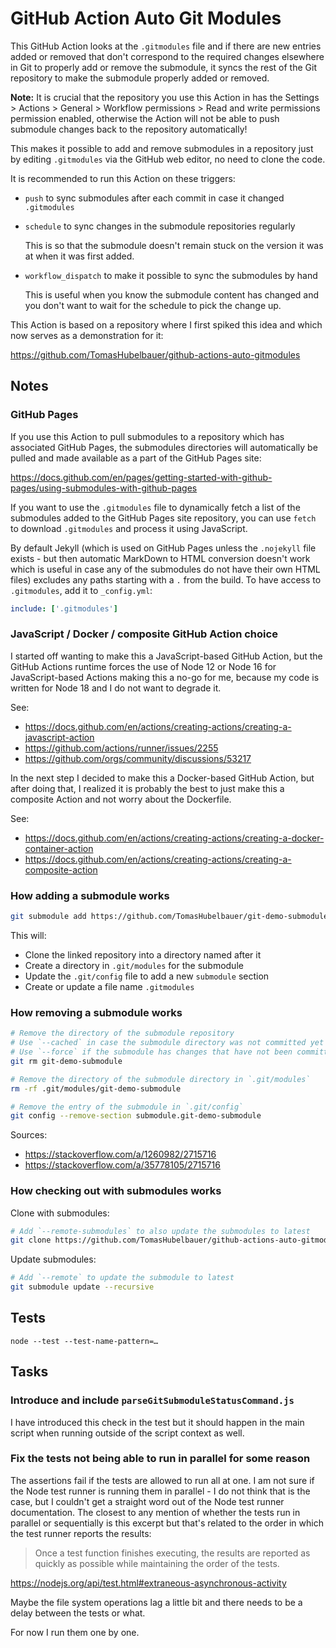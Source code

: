 # GitHub Action **Auto Git Modules**

This GitHub Action looks at the `.gitmodules` file and if there are new entries
added or removed that don't correspond to the required changes elsewhere in Git
to properly add or remove the submodule, it syncs the rest of the Git repository
to make the submodule properly added or removed.

**Note:** It is crucial that the repository you use this Action in has the
Settings > Actions > General > Workflow permissions > Read and write permissions
permission enabled, otherwise the Action will not be able to push submodule
changes back to the repository automatically!

This makes it possible to add and remove submodules in a repository just by
editing `.gitmodules` via the GitHub web editor, no need to clone the code.

It is recommended to run this Action on these triggers:

- `push` to sync submodules after each commit in case it changed `.gitmodules`

- `schedule` to sync changes in the submodule repositories regularly

  This is so that the submodule doesn't remain stuck on the version it was at
  when it was first added.

- `workflow_dispatch` to make it possible to sync the submodules by hand

  This is useful when you know the submodule content has changed and you don't
  want to wait for the schedule to pick the change up.

This Action is based on a repository where I first spiked this idea and which
now serves as a demonstration for it:

https://github.com/TomasHubelbauer/github-actions-auto-gitmodules 

## Notes

### GitHub Pages

If you use this Action to pull submodules to a repository which has associated
GitHub Pages, the submodules directories will automatically be pulled and made
available as a part of the GitHub Pages site:

https://docs.github.com/en/pages/getting-started-with-github-pages/using-submodules-with-github-pages

If you want to use the `.gitmodules` file to dynamically fetch a list of the
submodules added to the GitHub Pages site repository, you can use `fetch` to
download `.gitmodules` and process it using JavaScript.

By default Jekyll (which is used on GitHub Pages unless the `.nojekyll` file
exists - but then automatic MarkDown to HTML conversion doesn't work which is
useful in case any of the submodules do not have their own HTML files) excludes
any paths starting with a `.` from the build.
To have access to `.gitmodules`, add it to `_config.yml`:

```yml
include: ['.gitmodules']
```

### JavaScript / Docker / composite GitHub Action choice

I started off wanting to make this a JavaScript-based GitHub Action, but the
GitHub Actions runtime forces the use of Node 12 or Node 16 for JavaScript-based
Actions making this a no-go for me, because my code is written for Node 18 and I
do not want to degrade it.

See:
- https://docs.github.com/en/actions/creating-actions/creating-a-javascript-action
- https://github.com/actions/runner/issues/2255 
- https://github.com/orgs/community/discussions/53217

In the next step I decided to make this a Docker-based GitHub Action, but after
doing that, I realized it is probably the best to just make this a composite
Action and not worry about the Dockerfile.

See:
- https://docs.github.com/en/actions/creating-actions/creating-a-docker-container-action
- https://docs.github.com/en/actions/creating-actions/creating-a-composite-action

### How adding a submodule works

```sh
git submodule add https://github.com/TomasHubelbauer/git-demo-submodule
```

This will:

- Clone the linked repository into a directory named after it
- Create a directory in `.git/modules` for the submodule
- Update the `.git/config` file to add a new `submodule` section
- Create or update a file name `.gitmodules`

### How removing a submodule works

```sh
# Remove the directory of the submodule repository
# Use `--cached` in case the submodule directory was not committed yet
# Use `--force` if the submodule has changes that have not been committed yet
git rm git-demo-submodule

# Remove the directory of the submodule directory in `.git/modules`
rm -rf .git/modules/git-demo-submodule

# Remove the entry of the submodule in `.git/config`
git config --remove-section submodule.git-demo-submodule
```

Sources:

- https://stackoverflow.com/a/1260982/2715716
- https://stackoverflow.com/a/35778105/2715716

### How checking out with submodules works

Clone with submodules:

```sh
# Add `--remote-submodules` to also update the submodules to latest
git clone https://github.com/TomasHubelbauer/github-actions-auto-gitmodules --recurse-submodules
```

Update submodules:

```sh
# Add `--remote` to update the submodule to latest
git submodule update --recursive
```

## Tests

`node --test --test-name-pattern=…`

## Tasks

### Introduce and include `parseGitSubmoduleStatusCommand.js`

I have introduced this check in the test but it should happen in the main script
when running outside of the script context as well.

### Fix the tests not being able to run in parallel for some reason

The assertions fail if the tests are allowed to run all at one.
I am not sure if the Node test runner is running them in parallel - I do not
think that is the case, but I couldn't get a straight word out of the Node test
runner documentation.
The closest to any mention of whether the tests run in parallel or sequentially
is this excerpt but that's related to the order in which the test runner reports
the results:

> Once a test function finishes executing, the results are reported as quickly
> as possible while maintaining the order of the tests.

https://nodejs.org/api/test.html#extraneous-asynchronous-activity

Maybe the file system operations lag a little bit and there needs to be a delay
between the tests or what.

For now I run them one by one.
